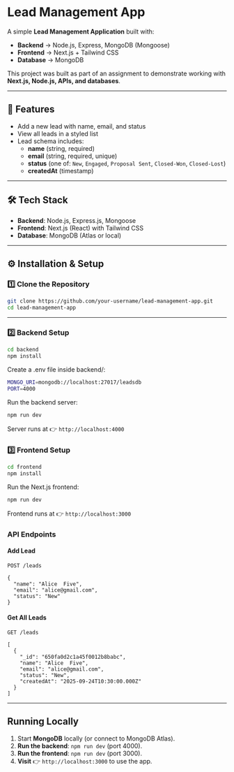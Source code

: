 # Lead Management App

A simple **Lead Management Application** built with:  
- **Backend** → Node.js, Express, MongoDB (Mongoose)  
- **Frontend** → Next.js + Tailwind CSS  
- **Database** → MongoDB  

This project was built as part of an assignment to demonstrate working with **Next.js, Node.js, APIs, and databases**.

---

## 🚀 Features
- Add a new lead with name, email, and status  
- View all leads in a styled list  
- Lead schema includes:
  - **name** (string, required)  
  - **email** (string, required, unique)  
  - **status** (one of: `New`, `Engaged`, `Proposal Sent`, `Closed-Won`, `Closed-Lost`)  
  - **createdAt** (timestamp)  

---

## 🛠 Tech Stack
- **Backend**: Node.js, Express.js, Mongoose  
- **Frontend**: Next.js (React) with Tailwind CSS  
- **Database**: MongoDB (Atlas or local)  

---

## ⚙️ Installation & Setup

### 1️⃣ Clone the Repository
```bash
git clone https://github.com/your-username/lead-management-app.git
cd lead-management-app
```
---
### 2️⃣ Backend Setup
```bash
cd backend
npm install
```
Create a .env file inside backend/:
```bash
MONGO_URI=mongodb://localhost:27017/leadsdb
PORT=4000
```
Run the backend server:
```bash
npm run dev
```
Server runs at 👉 `http://localhost:4000`
### 3️⃣ Frontend Setup
```bash
cd frontend
npm install
```
Run the Next.js frontend:
```bash
npm run dev
```
Frontend runs at 👉 `http://localhost:3000`
### API Endpoints
#### Add Lead
`POST /leads `
`````
{
  "name": "Alice  Five",
  "email": "alice@gmail.com",
  "status": "New"
}
`````
#### Get All Leads
`GET /leads `
`````
[
  {
    "_id": "650fa0d2c1a45f0012b8babc",
    "name": "Alice  Five",
    "email": "alice@gmail.com",
    "status": "New",
    "createdAt": "2025-09-24T10:30:00.000Z"
  }
]
`````
---
## Running Locally

1. Start **MongoDB** locally (or connect to MongoDB Atlas).
2. **Run the backend**: `npm run dev` (port 4000).
3. **Run the frontend**: `npm run dev` (port 3000).
4. **Visit** 👉 `http://localhost:3000` to use the app.

